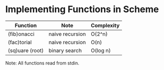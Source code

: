 # Implementing Functions in Scheme
| Function           | Note               | Complexity         |
| ------------------ | ------------------ | ------------------ |
| (fib)onacci        | naive recursion    | O(2^n)             |
| (fac)torial        | naive recursion    | O(n)               |
| (sq)uare (root)    | binary search      | O(log n)           |  
  
Note: All functions read from stdin.
